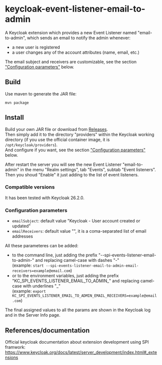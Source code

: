 # keycloak-event-listener-email-to-admin
A Keycloak extension which provides a new Event Listener named "email-to-admin", 
which sends an email to notify the admin whenever: 
 - a new user is registered
 - a user changes any of the account attributes (name, email, etc.)

The email subject and receivers are customizable, see the section ["Configuration parameters"](#configuration-parameters) below.

## Build
Use maven to generate the JAR file:
```
mvn package
```

## Install
Build your own JAR file or download from [Releases](/../../releases).  
Then simply add it to the directory "providers" within the Keycloak working directory 
(if you use the official container image, it is `/opt/keycloak/providers`).  
And configure if you want, see the section ["Configuration parameters"](#configuration-parameters) below.

After restart the server you will see the new Event Listener "email-to-admin" in the menu "Realm settings", tab "Events", subtab "Event listeners".
Then you shoud "Enable" it just adding to the list of event listeners.

### Compatible versions
It has been tested with Keycloak 26.2.0.

### Configuration parameters
 - `emailSubject`: default value "Keycloak - User account created or updated"
 - `emailReceivers`: default value "", it is a coma-separated list of email addresses
 
All these parameteres can be added: 
 - to the command line, just adding the prefix "--spi-events-listener-email-to-admin-" and replacing camel-case with dashes "-"  
   (example: `start --spi-events-listener-email-to-admin-email-receivers=example@email.com`)
 - or to the environment variables, just adding the prefix "KC_SPI_EVENTS_LISTENER_EMAIL_TO_ADMIN_" and replacing camel-case with underlines "_"  
   (example: `export KC_SPI_EVENTS_LISTENER_EMAIL_TO_ADMIN_EMAIL_RECEIVERS=example@email.com`)

The final assigned values to all the params are shown in the Keycloak log and in the Server Info page.


## References/documentation
Official keycloak documentation about extension development using SPI framwork:  
https://www.keycloak.org/docs/latest/server_development/index.html#_extensions
